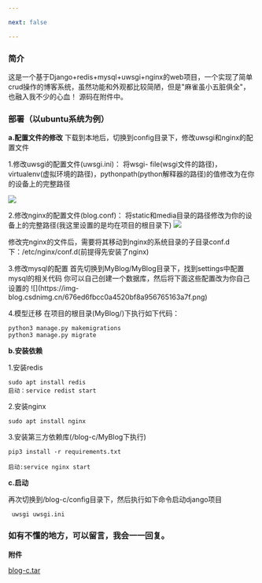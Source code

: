 ```yaml
---

next: false

---
```




<BlogInfo id="1057" title="开源啦！" author="白日梦想猿" pv=0 read_times=0 pre_cost_time="57" category="总结" tag_list="['博客']" create_time="2022.07.11 16:44:00" update_time="2022.07.11 16:47:00" />

### **简介**

这是一个基于Django+redis+mysql+uwsgi+nginx的web项目，一个实现了简单crud操作的博客系统，虽然功能和外观都比较简陋，但是"麻雀虽小五脏俱全"，也融入我不少的心血！
源码在附件中。

### **部署（以ubuntu系统为例）**
**a.配置文件的修改**
下载到本地后，切换到config目录下，修改uwsgi和nginx的配置文件

1.修改uwsgi的配置文件(uwsgi.ini)： 将wsgi-
file(wsgi文件的路径)，virtualenv(虚拟环境的路径)，pythonpath(python解释器的路径)的值修改为在你的设备上的完整路径

![](https://img-blog.csdnimg.cn/97697ebd85ce4e0fbfeabffab8cca33e.png)


2.修改nginx的配置文件(blog.conf)： 将static和media目录的路径修改为你的设备上的完整路径(我这里设置的是均在项目的根目录下)
![](https://img-blog.csdnimg.cn/575942647b914bc2b5a353c77589180b.png)

修改完nginx的文件后，需要将其移动到nginx的系统目录的子目录conf.d下：/etc/nginx/conf.d(前提得先安装了nginx)

3.修改mysql的配置 首先切换到MyBlog/MyBlog目录下，找到settings中配置mysql的相关代码
你可以自己创建一个数据库，然后将下面这些配置改为你自己设置的 ![](https://img-
blog.csdnimg.cn/676ed6fbcc0a4520bf8a956765163a7f.png)

4.模型迁移 在项目的根目录(MyBlog/)下执行如下代码：

```shell script
python3 manage.py makemigrations
python3 manage.py migrate

```
**b.安装依赖**

1.安装redis
```shell script
sudo apt install redis
启动：service redist start
```

2.安装nginx
```shell script
sudo apt install nginx
```

3.安装第三方依赖库(/blog-c/MyBlog下执行)
```shell script
pip3 install -r requirements.txt

启动:service nginx start
```
**c.启动**  

再次切换到/blog-c/config目录下，然后执行如下命令启动django项目
```shell script
 uwsgi uwsgi.ini
```

### 如有不懂的地方，可以留言，我会一一回复。

**​附件**

[blog-c.tar](http://www.lll.plus/media/file/2022/07/11/blog-c.tar)







<ActionBox />
